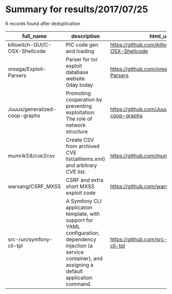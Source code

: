 
# Summary for results/2017/07/25
    
6 records found after deduplication

| full_name | description | html_url | matched_list | matched_count | pushed_at | size | stargazers_count | language | forks_count |
|--------------------------------|-------------------------------------------------------------------------------------------------------------------------------------------------------------------|---------------------------------------------------|-----------------------|-----------------|---------------------------|--------|--------------------|------------|---------------|
| killswitch-GUI/C-OSX-Shellcode | PIC code gen and loading | https://github.com/killswitch-GUI/C-OSX-Shellcode | ['shellcode'] | 1 | 2017-07-25 23:54:08+00:00 | 24 | 12 | Python | 1 |
| oreaga/Exploit-Parsers | Parser for tor exploit database website 0day.today | https://github.com/oreaga/Exploit-Parsers | ['0day', 'exploit'] | 2 | 2017-07-25 14:18:21+00:00 | 34171 | 1 | Python | 0 |
| Juuus/generalized-coop-graphs | Promoting cooperation by preventing exploitation: The role of network structure | https://github.com/Juuus/generalized-coop-graphs | ['exploit'] | 1 | 2017-07-25 07:49:51+00:00 | 4 | 0 | Matlab | 0 |
| mumrik58/cve2csv | Create CSV from archived CVE list(allitems.xml) and arbitrary CVE list. | https://github.com/mumrik58/cve2csv | ['cve-2'] | 1 | 2017-07-25 13:43:45+00:00 | 4 | 0 | Python | 0 |
| warsang/CSRF_MXSS | CSRF and extra short MXSS exploit code | https://github.com/warsang/CSRF_MXSS | ['exploit'] | 1 | 2017-07-25 16:06:50+00:00 | 1 | 0 | HTML | 0 |
| src-run/symfony-cli-tpl | A Symfony CLI application template, with support for YAML configuration, dependency injection (a service container), and assigning a default application command. | https://github.com/src-run/symfony-cli-tpl | ['command injection'] | 1 | 2017-07-25 17:08:47+00:00 | 22 | 0 | PHP | 0 |

